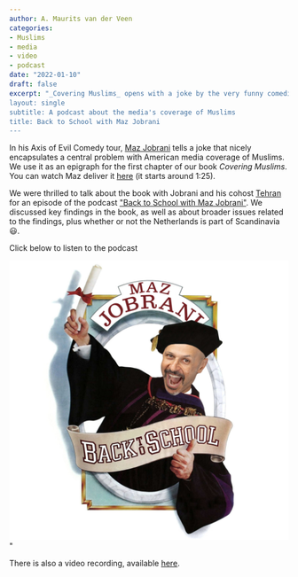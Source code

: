 ```yaml
---
author: A. Maurits van der Veen
categories:
- Muslims
- media
- video
- podcast
date: "2022-01-10"
draft: false
excerpt: "_Covering Muslims_ opens with a joke by the very funny comedian Maz Jobrani, about the negativity of Muslim media coverage. Jobrani and and his co-host Tehran interviewed myself and Erik Bleich for their podcast, Back to School with Maz Jobrani.
layout: single
subtitle: A podcast about the media's coverage of Muslims
title: Back to School with Maz Jobrani
---
```


In his Axis of Evil Comedy tour, [Maz Jobrani](https://www.mazjobrani.com/) tells a joke that nicely encapsulates a central problem with American media coverage of Muslims. We use it as an epigraph for the first chapter of our book _Covering Muslims_. You can watch Maz deliver it [here](https://www.youtube.com/watch?v=718bxd8ojBY) (it starts around 1:25).

We were thrilled to talk about the book with Jobrani and his cohost [Tehran](https://www.iamtehran.com/) for an episode of the podcast ["Back to School with Maz Jobrani"](https://podcasts.apple.com/us/podcast/back-to-school-with-maz-jobrani/id1459194552). We discussed key findings in the book, as well as about broader issues related to the findings, plus whether or not the Netherlands is part of Scandinavia :smiley:. 

Click below to listen to the podcast 

<center>
<a href=https://podcasts.apple.com/us/podcast/western-media-and-its-negative-depiction-of/id1459194552?i=1000547541116><img src=featured.jpg></a>
</center>"

There is also a video recording, available [here](https://www.youtube.com/watch?v=-xXV9Su3ZR4).
